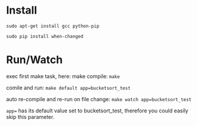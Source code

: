# Install

`sudo apt-get install gcc python-pip`

`sudo pip install when-changed`


# Run/Watch

exec first make task, here: make compile:
`make`

comile and run:
`make default app=bucketsort_test`

auto re-compile and re-run on file change:
`make watch app=bucketsort_test`

`app=` has its default value set to bucketsort_test, therefore you could easily skip this parameter.
